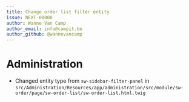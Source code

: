 ```yaml
---
title: Change order list filter entity
issue: NEXT-00000
author: Wanne Van Camp
author_email: info@campit.be
author_github: @wannevancamp
---
```

# Administration
* Changed entity type from `sw-sidebar-filter-panel` in `src/Administration/Resources/app/administration/src/module/sw-order/page/sw-order-list/sw-order-list.html.twig`
